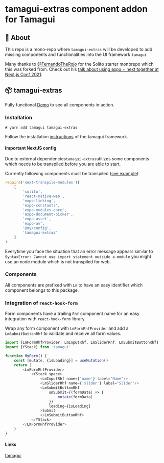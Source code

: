 # tamagui-extras component addon for Tamagui



## 🔦 About

This repo is a mono-repo where `tamagui-extras` will be developed to add missing components and functionalities into the
UI framework `tamagui`

Many thanks to  [@FernandoTheRojo](https://twitter.com/fernandotherojo) for the Solito starter monorepo which this was
forked from. Check out
his [talk about using expo + next together at Next.js Conf 2021](https://www.youtube.com/watch?v=0lnbdRweJtA).

## 📦 tamagui-extras

Fully functional [Demo](https://tamagui-extras.vercel.app/) to see all components in action.

### Installation

```
# yarn add tamagui tamagui-extras
```

Follow the installation [instructions](https://tamagui.dev/docs/intro/installation) of the tamagui framework.

#### Important NextJS config

Due to external dependencies`tamagui-extras`utilizes some components which needs to be transpiled before you are able to
start.

Currently following components must be
transpiled ([see example](https://github.com/dohomi/tamagui-kitchen-sink/blob/master/apps/next/next.config.js#L16)):

```ts
require('next-transpile-modules')(
    [
        'solito',
        'react-native-web',
        'expo-linking',
        'expo-constants',
        'expo-modules-core',
        'expo-document-picker',
        'expo-asset',
        'expo-av',
        '@my/config',
        'tamagui-extras'
    ]
)
```

Everytime you face the situation that an error message appears similar
to `SyntaxError: Cannot use import statement outside a module` you might use an node module which is not transpiled for
web.

### Components

All components are prefixed with `Lm` to have an easy identifier which component belongs to this package.

### Integration of `react-hook-form`

Form components have a trailing `Rhf` component name for an easy integration with `react-hook-form` library.

Wrap any form component with `LmFormRhfProvider` and add a `LmSubmitButtonRhf` to validate and receive all form values.

```js
import {LmFormRhfProvider, LmInputRhf, LmSliderRhf, LmSubmitButtonRhf} from "tamagui-extras";
import {YStack} from 'tamagui'

function MyForm() {
    const [mutate, {isLoading}] = useMutation()
    return (
        <LmFormRhfProvider>
            <YStack space>
                <LmInputRhf name={'name'} label="Name"/>
                <LmSliderRhf name={'slider'} label="Slider"/>
                <LmSubmitButtonRhf
                    onSubmit={(formData) => {
                        mutate(formData)
                    }}
                    loading={isLoading}
                >Submit
                </LmSubmitButtonRhf>
            </YStack>
        </LmFormRhfProvider>
    )
}
```

#### Links

[tamagui](https://tamagui.dev/)
